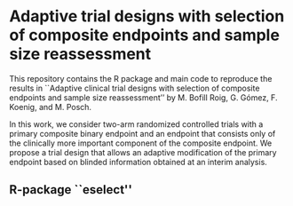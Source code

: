 # Adaptive trial designs with selection of composite endpoints and sample size reassessment


This repository contains the R package and main code to reproduce the results in ``Adaptive clinical trial designs with selection of composite endpoints and sample size reassessment’’ by M. Bofill Roig,  G. Gómez, F. Koenig, and M. Posch.

In this work, we consider two-arm randomized controlled trials with a primary composite binary endpoint and an endpoint that consists only of the clinically more important component of the composite endpoint. We propose a trial design that allows an adaptive modification of the primary endpoint based on blinded information obtained at an interim analysis.


## R-package ``eselect''